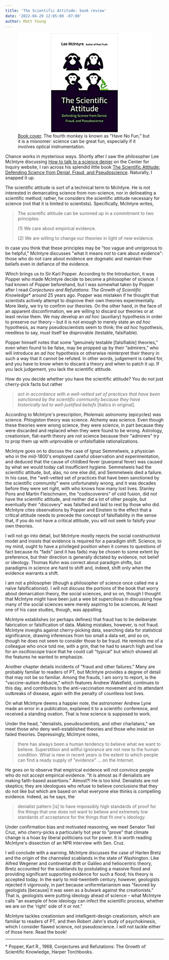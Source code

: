 ```yaml
---
title: 'The Scientific Attitude: book review' 
date: '2022-04-29 12:05:00 -07:00'
author: Matt Young
---
```


<figure>
<img src="/uploads/2022/McIntyre_Cover.jpg" alt="Book cover"/>
<figcaption>
<a href="https://leemcIntyrebooks.com/books/the-scientific-attitude/">Book cover</a>. The fourth monkey is known as "Have No Fun," but it is a misnomer: science can be great fun, especially if it involves optical instrumentation.
</figcaption>
</figure>

Chance works in mysterious ways. Shortly after I saw the philosopher Lee McIntyre discussing <a href="https://centerforinquiry.org/video/how-to-talk-to-a-science-denier/">How to talk to a science denier</a> on the Center for Inquiry website, I ran across his splendid little book <a href="https://mitpress.mit.edu/books/scientific-attitude">The Scientific Attitude: Defending Science from Denial, Fraud, and Pseudoscience</a>. Naturally, I snapped it up.

<!--more-->

The scientific attitude is sort of a technical term to McIntyre. He is not interested in demarcating science from non-science, nor in delineating a scientific method; rather, he considers the scientific attitude necessary for science (not that it is limited to scientists). Specifically, McIntyre writes,

<blockquote><p>The scientific attitude can be summed up in a commitment to two principles:</p> 
<p>(1) We care about empirical evidence. </p> 
<p>(2) We are willing to change our theories in light of new evidence. </p></blockquote>

In case you think that these principles may be "too vague and unrigorous to be helpful," McIntyre discusses "what it means <i>not</i> to care about evidence": those who do not care about evidence are dogmatic and maintain their beliefs even in defiance of the evidence.

Which brings us to Sir Karl Popper. According to the Introduction, it was Popper who made McIntyre decide to become a philosopher of science. I had known of Popper beforehand, but I was somewhat taken by Popper after I read <i>Conjectures and Refutations: The Growth of Scientific Knowledge</i>* around 25 years ago. Popper was mistaken if he thought that scientists actively attempt to disprove their own theories experimentally. More likely, we try to confirm our theories. On the other hand, in the face of an apparent disconfirmation, we are willing to discard our theories or at least revise them. We may develop an <i>ad hoc</i> (auxiliary) hypothesis in order to preserve our theory &ndash; but it is not enough to merely state an <i>ad hoc</i> hypothesis, as many pseudoscientists seem to think; the <i>ad hoc</i> hypothesis, needless to say, must itself be disprovable (testable, falsifiable). 

Popper himself notes that some “genuinely testable [falsifiable] theories,” even when found to be false, may be propped up by their “admirers,” who will introduce an <i>ad hoc</i> hypothesis or otherwise reinterpret their theory in such a way that it cannot be refuted. In other words, judgement is called for, and you have to know when to discard a theory and when to patch it up. If you lack judgement, you lack the scientific attitude. 

How do you decide whether you have the scientific attitude? You do not just cherry-pick facts but rather

<blockquote><i>act in accordance with a well-vetted set of practices that have been sanctioned by the scientific community because they have historically led to well-justified beliefs</i> [italics in original]. </blockquote>

According to McIntyre's prescription, Ptolemaic astronomy (epicycles) was science. Phlogiston theory was science. Alchemy was science. Even though these theories were wrong science, they were science, in part because they were discarded and replaced when they were found to be wrong. Astrology, creationism, flat-earth theory are not science because their "admirers" try to prop them up with unprovable or unfalsifiable rationalizations.

McIntyre goes on to discuss the case of Ignaz Semmelweis, a physician who in the mid-1800's employed careful observation and experimentation, and deduced that the cause of childbed fever (puerperal fever) was caused by what we would today call insufficient hygiene. Semmelweis had the scientific attitude, but, alas, no one else did, and Semmelweis died a failure. In his case, the "well-vetted set of practices that have been sanctioned by the scientific community" were unfortunately wrong, and it was decades before they were set right, with who knows how many lost lives. Stanley Pons and Martin Fleischmann, the "codiscoverers" of cold fusion, did not have the scientific attitude, and neither did a lot of other people, but eventually their "discovery" was falsified and laid to rest by those who did. McIntyre cites observations by Popper and Einstein to the effect that a critical attitude needs to precede the concept of falsifiability in the sense that, if you do not have a critical attitude, you will not seek to falsify your own theories. 

I will not go into detail, but McIntyre mostly rejects the social constructivist model and insists that evidence is required for a paradigm shift. Science, to my mind, ought to have a privileged position when it comes to questions of fact because its "fads" (and it has fads) may be chosen to some extent by preference, but their direction is generally dictated by evidence, not belief or ideology. Thomas Kuhn was correct about paradigm shifts, but paradigms in science are hard to shift and, indeed, shift only when the evidence warrants a shift.

I am not a philosopher (though a philosopher of science once called me a naïve falsificationist). I will not discuss the portions of the book that worry about demarcation theory, the social sciences, and so on, though I thought that McIntyre might have been just a wee bit supercilious in discussing how many of the social sciences were merely aspiring to be sciences. At least one of his case studies, though, was appalling.

McIntyre establishes (or perhaps defines) that fraud has to be deliberate: fabrication or falsification of data. Making mistakes, however, is not fraud. McIntyre inveighs against cherry-picking data, searching data for statistical significance, drawing inferences from too small a data set, and so on, though he does not seem to consider those to be fraud. He reminds me of a colleague who once told me, with a grin, that he had to search high and low for an oscilloscope trace that he could call "typical" but which showed all the features he wanted to emphasize.

Another chapter details incidents of "fraud and other failures." Many are probably familiar to readers of PT, but McIntyre provides a degree of detail that may not be so familiar. Among the frauds, I am sorry to report, is the "vaccine-autism debacle," which features Andrew Wakefield, continues to this day, and contributes to the anti-vaccination movement and its attendant outbreaks of disease, again with the penalty of countless lost lives. 

On what McIntyre deems a happier note, the astronomer Andrew Lyne made an error in a publication, explained it to a scientific conference, and received a standing ovation.  That is how science is supposed to work.

Under the head, "denialists, pseudoscientists, and other charlatans," we meet those who deny well-established theories and those who insist on failed theories. Depressingly, McIntyre notes,

<blockquote>there has always been a human tendency to believe what we want to believe. Superstition and willful ignorance are not new to the human condition. What is new in recent years is the extent to which people can find a ready supply of "evidence" … on the Internet. </blockquote>

He goes on to observe that empirical evidence will not convince people who do not accept empirical evidence. "It is almost as if denialists are making faith-based assertions." Almost?! He is too kind. Denialists are not skeptics; they are ideologues who refuse to believe conclusions that they do not like but which are based on what everyone else thinks is compelling evidence. Indeed, as he says, the 

<blockquote>denialist pattern [is] to have impossibly high standards of proof for the things that one does not want to believe and extremely low standards of acceptance for the things that fit one's ideology. </blockquote>

Under confirmation bias and motivated reasoning, we meet Senator Ted Cruz, who cherry-picks a particularly hot year to "prove" that climate change is a hoax by liberal politicians out for power. It is worth reading McIntyre's dissection of an NPR interview with Sen. Cruz.

I will conclude with a warning. McIntyre discusses the case of Harlen Bretz and the origin of the channeled scablands in the state of Washington. Like Alfred Wegener and continental drift or Galileo and heliocentric theory, Bretz accounted for the scablands by postulating a massive flood and providing significant supporting evidence for such a flood; his theory is accepted today. In the early to mid-twentieth century, however, geologists rejected it vigorously, in part because uniformitarianism was "favored by geologists [because] it was seen as a bulwark against the creationists." That is, geologists were putting ideology ahead of science &ndash; what McIntyre calls "an example of how ideology can infect the scientific process, whether we are on the 'right' side of it or not."

McIntyre tackles creationism and intelligent-design creationism, which are familiar to readers of PT, and then Robert Jahn's study of psychokinesis, which I consider flawed science, not pseudoscience. I will not tackle either of those here.  Read the book!

-----

&#42; Popper, Karl R., 1968, Conjectures and Refutations: The Growth of Scientific Knowledge, Harper Torchbooks.





